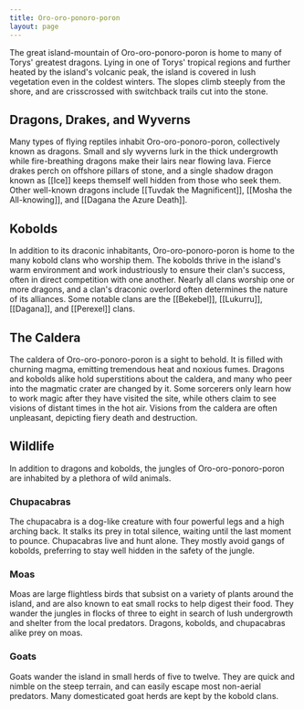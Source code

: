 ```yaml
---
title: Oro-oro-ponoro-poron
layout: page
---
```


The great island-mountain of Oro-oro-ponoro-poron is home to many of Torys' greatest dragons. Lying in one of Torys' tropical regions and further heated by the island's volcanic peak, the island is covered in lush vegetation even in the coldest winters. The slopes climb steeply from the shore, and are crisscrossed with switchback trails cut into the stone.

## Dragons, Drakes, and Wyverns

Many types of flying reptiles inhabit Oro-oro-ponoro-poron, collectively known as dragons. Small and sly wyverns lurk in the thick undergrowth while fire-breathing dragons make their lairs near flowing lava. Fierce drakes perch on offshore pillars of stone, and a single shadow dragon known as [[Ice]] keeps themself well hidden from those who seek them. Other well-known dragons include [[Tuvdak the Magnificent]], [[Mosha the All-knowing]], and [[Dagana the Azure Death]].

## Kobolds

In addition to its draconic inhabitants, Oro-oro-ponoro-poron is home to the many kobold clans who worship them. The kobolds thrive in the island's warm environment and work industriously to ensure their clan's success, often in direct competition with one another. Nearly all clans worship one or more dragons, and a clan's draconic overlord often determines the nature of its alliances. Some notable clans are the [[Bekebel]], [[Lukurru]], [[Dagana]], and [[Perexel]] clans.

## The Caldera

The caldera of Oro-oro-ponoro-poron is a sight to behold. It is filled with churning magma, emitting tremendous heat and noxious fumes. Dragons and kobolds alike hold superstitions about the caldera, and many who peer into the magmatic crater are changed by it. Some sorcerers only learn how to work magic after they have visited the site, while others claim to see visions of distant times in the hot air. Visions from the caldera are often unpleasant, depicting fiery death and destruction.

## Wildlife

In addition to dragons and kobolds, the jungles of Oro-oro-ponoro-poron are inhabited by a plethora of wild animals.

### Chupacabras

The chupacabra is a dog-like creature with four powerful legs and a high arching back. It stalks its prey in total silence, waiting until the last moment to pounce. Chupacabras live and hunt alone. They mostly avoid gangs of kobolds, preferring to stay well hidden in the safety of the jungle.

### Moas

Moas are large flightless birds that subsist on a variety of plants around the island, and are also known to eat small rocks to help digest their food. They wander the jungles in flocks of three to eight in search of lush undergrowth and shelter from the local predators. Dragons, kobolds, and chupacabras alike prey on moas.

### Goats

Goats wander the island in small herds of five to twelve. They are quick and nimble on the steep terrain, and can easily escape most non-aerial predators. Many domesticated goat herds are kept by the kobold clans.
